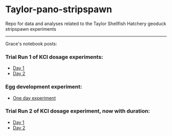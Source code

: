 # Taylor-pano-stripspawn
Repo for data and analyses related to the Taylor Shellfish Hatchery geoduck stripspawn experiments

---

Grace's notebook posts:      

### Trial Run 1 of KCl dosage experiments:
- [Day 1](https://grace-ac.github.io/day1-geo-stripspawn/)     
- [Day 2](https://grace-ac.github.io/taylor-stripspawn-day2/)    

### Egg development experiment:    
- [One day experiment](https://grace-ac.github.io/egg-development/)

### Trial Run 2 of KCl dosage experiment, now with duration:     
- [Day 1]()
- [Day 2]()
